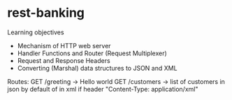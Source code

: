 # rest-banking

Learning objectives

- Mechanism of HTTP web server
- Handler Functions and Router (Request Multiplexer)
- Request and Response Headers
- Converting (Marshal) data structures to JSON and XML

Routes:
GET /greeting -> Hello world
GET /customers -> list of customers in json by default of in xml if header "Content-Type: application/xml"
